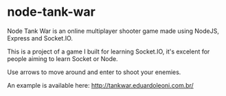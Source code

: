 # node-tank-war
Node Tank War is an online multiplayer shooter game made using NodeJS, Express and Socket.IO. 

This is a project of a game I built for learning Socket.IO, it's excelent for people aiming to learn Socket or Node.

Use arrows to move around and enter to shoot your enemies.

An example is available here:
http://tankwar.eduardoleoni.com.br/
